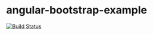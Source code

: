 # angular-bootstrap-example

[![Build Status](https://travis-ci.org/loiane/angular-bootstrap-example.svg?branch=master)](https://travis-ci.org/loiane/angular-bootstrap-example)
